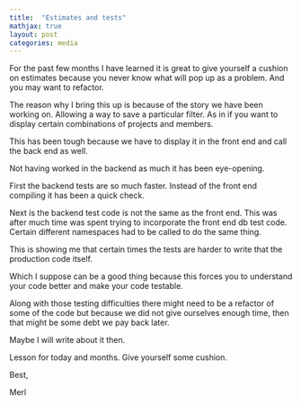 ```yaml
---
title:  "Estimates and tests"
mathjax: true
layout: post
categories: media
---
```


For the past few months I have learned it is great to give yourself a cushion on estimates because you never know what will pop up as a problem. And you may want to refactor. 

The reason why I bring this up is because of the story we have been working on. Allowing a way to save a particular filter. As in if you want to display certain combinations of projects and members. 

This has been tough because we have to display it in the front end and call the back end as well. 

Not having worked in the backend as much it has been eye-opening. 

First the backend tests are so much faster. Instead of the front end compiling it has been a quick check. 

Next is the backend test code is not the same as the front end. This was after much time was spent trying to incorporate the front end db test code. Certain different namespaces had to be called to do the same thing. 

This is showing me that certain times the tests are harder to write that the production code itself. 

Which I suppose can be a good thing because this forces you to understand your code better and make your code testable. 

Along with those testing difficulties there might need to be a refactor of some of the code but because we did not give ourselves enough time, then that might be some debt we pay back later. 

Maybe I will write about it then. 

Lesson for today and months. Give yourself some cushion. 

Best, 

Merl
